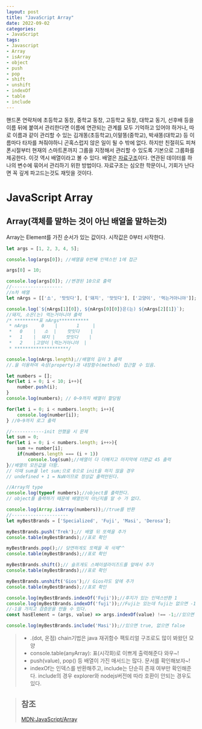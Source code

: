 ```yaml
---
layout: post
title: "JavaScript Array"
date: 2022-09-02
categories:
- JavaScript
tags:
- Javascript
- Array
- isArray
- object
- push
- pop
- shift
- unshift
- indexOf
- table
- include
---
```


핸드폰 연락처에 초등학교 동창, 중학교 동창, 고등학교 동창, 대학교 동기, 선후배 등을 이름 뒤에 붙여서 관리한다면 이름에 연관되는 관계를 모두 기억하고 있어야 하거나, 따로 이름과 같이 관리할 수 있는 김개똥(초등학교),이말똥(중학교), 박새똥(대학교) 등 이름마다 타자를 쳐줘야하니 곤혹스럽지 않은 일이 될 수 밖에 없다. 하지만 친절히도 피쳐폰시절부터 현재의 스마트폰까지 그룹을 지정해서 관리할 수 있도록 기본으로 그룹화를 제공한다. 이것 역시 배열이라고 볼 수 있다. 배열은 [자료구조](https://namu.wiki/w/%EC%9E%90%EB%A3%8C%EA%B5%AC%EC%A1%B0)이다. 연관된 데이터를 하나의 변수에 묶어서 관리하기 위한 방법이다. 자료구조는 심오한 학문이니, 기회가 난다면 꼭 깊게 파고드는것도 재밋을 것이다.

# JavaScript Array

## Array(객체를 말하는 것이 아닌 배열을 말하는것)

Array는 Element를 가진 순서가 있는 값이다. 시작값은 0부터 시작한다.

```javascript
let args = [1, 2, 3, 4, 5];

console.log(args[0]); //배열을 0번째 인덱스인 1에 접근

args[0] = 10;

console.log(args[0]); //변경된 10으로 출력
//-------------------
//n차 배열
let nArgs = [['소', '맛잇다'], ['돼지', '맛잇다'], ['고양이', '먹는거아니야']];

console.log(`${nArgs[1][0]}, ${nArgs[0][0]}은(는) ${nArgs[2][1]}`);
//돼지, 소은(는) 먹는거아니야 출력
/* *********표 nArgs***********
 * nArgs     0    |       1     |
 *   0    |   소  |    맛잇다    |
 *   1    |  돼지 |    맛잇다    |
 *   2    |고양이 |먹는거아니야  |
 * ********************/

console.log(nArgs.length);//배열의 길이 3 출력
//.을 이용하여 속성(property)과 내장함수(method) 접근할 수 있음.

let numbers = [];
for(let i = 0; i < 10; i++){
    number.push(i);
}
console.log(numbers); // 0~9까지 배열이 할당됨

for(let i = 0; i < numbers.length; i++){
    console.log(number[i]); 
} //0~9까지 로그 출력

//------------init 안했을 시 문제
let sum = 0;
for(let i = 0; i < numbers.length; i++>){
    sum += number[i];
    if(numbers.length === (i + 1))
        console.log(sum);//배열이 다 더해지고 마지막에 더한값 45 출력
}//배열의 모든값을 더함. 
// 이때 sum을 let sum;으로 0으로 init을 하지 않을 경우
// undefined + 1 = NaN이므로 정상값 출력안된다.

//Array의 type
console.log(typeof numbers);//object를 출력한다.
// object를 출력하기 때문에 배열인지 아닌지를 알 수 가 없다.

console.log(Array.isArray(numbers));//true를 반환
//---------------------
let myBestBrands = ['Specialized', 'Fuji', 'Masi', 'Derosa'];

myBestBrands.push('Trek');// 배열 뒤 또렉을 추가
console.table(myBestBrands);//표로 확인

myBestBrands.pop();// 당연하게도 또렉을 꼭 삭제^^
console.table(myBestBrands);//표로 확인

myBestBrands.shift();// 슬프게도 스페이셜라이즈드를 앞에서 추가
console.table(myBestBrands);//표로 확인

myBestBrands.unshift('Gios');// Gios라도 앞에 추가
console.table(myBestBrands);//표로 확인

console.log(myBestBrands.indexOf('Fuji'));//후지가 있는 인덱스반환 1
console.log(myBestBrands.indexOf('fuji'));//Fuji는 있는데 fuji는 없으면 -1을 반환
//-1을 가지고 검증문을 만들 수 있다.
const hasElement = (args, value) => args.indexOf(value) !== -1;//있으면 true 없으면 false

console.log(myBestBrands.include('Masi'));//있으면 true, 없으면 false
```

> - .(dot, 온점) chain기법은 java 재귀함수 팩토리얼 구조로도 많이 봐왔던 모양
> - console.table(anyArray): 표(시각화)로 이쁘게 출력해준다 와우~!
> - push(value), pop() 등 배열이 가진 매서드는 많다. 문서를 확인해보자~!
> - indexOf는 인덱스를 반환해주고, include는 단순히 존재 여부만 확인해준다. include의 경우 explorer와 nodejs버전에 따라 호환이 안되는 경우도 있다.

> ## 참조
> [MDN:JavaScript/Array](https://developer.mozilla.org/ko/docs/Web/JavaScript/Reference/Global_Objects/Array)